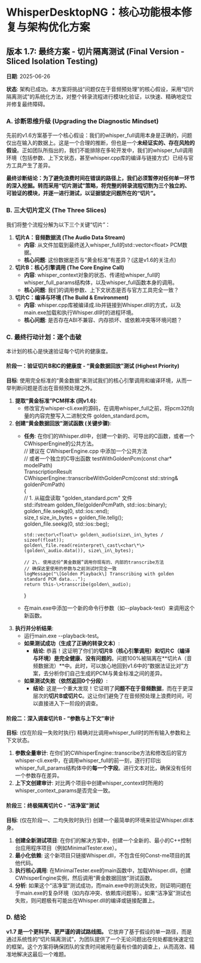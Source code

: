 # **WhisperDesktopNG：核心功能根本修复与架构优化方案**

## **版本 1.7: 最终方案 \- 切片隔离测试 (Final Version \- Sliced Isolation Testing)**

**日期**: 2025-06-26

**状态**: 架构已成功。本方案将挑战“问题仅在于音频预处理”的核心假设，采用“切片隔离测试”的系统化方法，对整个转录流程进行模块化验证，以快速、精确地定位并修复最终障碍。

### **A. 诊断思维升级 (Upgrading the Diagnostic Mindset)**

先前的v1.6方案基于一个核心假设：我们的whisper\_full调用本身是正确的，问题仅出在输入的数据上。这是一个合理的推断，但也是一个**未经证实的、存在风险的假设**。正如团队所指出的，我们不能排除在多轮开发中，我们的whisper\_full调用环境（包括参数、上下文状态，甚至whisper.cpp库的编译与链接方式）已经与官方工具产生了差异。

**最终诊断结论：为了避免浪费时间在错误的路径上，我们必须暂停对任何单一环节的深入挖掘。转而采用“切片测试”策略，将完整的转录流程切割为三个独立的、可验证的模块，并逐一进行测试，以证据锁定问题所在的“切片”。**

### **B. 三大切片定义 (The Three Slices)**

我们将整个流程分解为以下三个关键“切片”：

1. **切片A：音频数据流 (The Audio Data Stream)**  
   * **内容**: 从文件加载到最终送入whisper\_full的std::vector\<float\> PCM数据。  
   * **核心问题**: 这份数据是否与“黄金标准”有差异？(这是v1.6的关注点)  
2. **切片B：核心引擎调用 (The Core Engine Call)**  
   * **内容**: whisper\_context对象的状态、传递给whisper\_full的whisper\_full\_params结构体，以及whisper\_full函数本身的调用。  
   * **核心问题**: 我们的调用参数、上下文状态是否与官方工具完全一致？  
3. **切片C：编译与环境 (The Build & Environment)**  
   * **内容**: whisper.cpp库被编译成.lib并链接到Whisper.dll的方式，以及main.exe加载和执行Whisper.dll时的进程环境。  
   * **核心问题**: 是否存在ABI不兼容、内存损坏、或依赖冲突等环境问题？

### **C. 最终行动计划：逐个击破**

本计划的核心是快速验证每个切片的健康度。

#### **阶段一：验证切片B和C的健康度 \- “黄金数据回放”测试 (Highest Priority)**

**目标**: 使用完全标准的“黄金数据”来测试我们的核心引擎调用和编译环境，从而一举判断问题是否出在音频预处理之外。

1. **提取“黄金标准”PCM样本 (同v1.6)**:  
   * 修改官方whisper-cli.exe的源码，在调用whisper\_full之前，将pcm32f向量的内容完整写入二进制文件 golden\_standard.pcm。  
2. **创建“黄金数据回放”测试函数 (关键步骤)**:  
   * **任务**: 在你们的Whisper.dll中，创建一个新的、可导出的C函数，或者一个CWhisperEngine的公共方法。  
     // 建议在 CWhisperEngine.cpp 中添加一个公共方法  
     // 或者一个独立的C导出函数 testWithGoldenPcm(const char\* modelPath)  
     TranscriptionResult CWhisperEngine::transcribeWithGoldenPcm(const std::string& goldenPcmPath)  
     {  
         // 1\. 从磁盘读取 "golden\_standard.pcm" 文件  
         std::ifstream golden\_file(goldenPcmPath, std::ios::binary);  
         golden\_file.seekg(0, std::ios::end);  
         size\_t size\_in\_bytes \= golden\_file.tellg();  
         golden\_file.seekg(0, std::ios::beg);

         std::vector\<float\> golden\_audio(size\_in\_bytes / sizeof(float));  
         golden\_file.read(reinterpret\_cast\<char\*\>(golden\_audio.data()), size\_in\_bytes);

         // 2\. 使用这份“黄金数据”调用你现有的、内部的transcribe方法  
         // 确保这里使用的参数与之前测试时完全一致  
         logMessage("\[Golden Playback\] Transcribing with golden standard PCM data...");  
         return this-\>transcribe(golden\_audio);   
     }

   * 在main.exe中添加一个新的命令行参数（如--playback-test）来调用这个新函数。  
3. **执行并分析结果**:  
   * 运行main.exe \--playback-test。  
   * **如果测试成功（生成了正确的转录文本）**:  
     * **结论**: 恭喜！这证明了你们的**切片B（核心引擎调用）和切片C（编译与环境）是完全健康、没有问题的**。问题100%被隔离在\*\*切片A（音频数据流）\*\*中。此时，可以放心地回到v1.6中的“数据法证比对”方案，去分析你们自己生成的PCM与黄金标准之间的差异。  
   * **如果测试失败（依然返回0个分段）**:  
     * **结论**: 这是一个重大发现！它证明了**问题不在于音频数据**，而在于更深层次的**切片B或切片C**。这让你们避免了在音频预处理上浪费时间，可以直接进入下一阶段的调查。

#### **阶段二：深入调查切片B \- “参数与上下文”审计**

**目标**: (仅在阶段一失败时执行) 精确对比调用whisper\_full时的所有输入参数和上下文状态。

1. **参数全量审计**: 在你们的CWhisperEngine::transcribe方法和修改后的官方whisper-cli.exe中，在调用whisper\_full的前一刻，逐行打印出whisper\_full\_params结构体中的**每一个字段**。进行文本对比，确保没有任何一个参数存在差异。  
2. **上下文创建审计**: 对比两个项目中创建whisper\_context时所用的whisper\_context\_params是否完全一致。

#### **阶段三：终极隔离切片C \- “洁净室”测试**

**目标**: (仅在阶段一、二均失败时执行) 创建一个最简单的环境来验证Whisper.dll本身。

1. **创建全新测试项目**: 在你们的解决方案中，创建一个全新的、最小的C++控制台应用程序项目（例如MinimalTester.exe）。  
2. **最小化依赖**: 这个新项目只链接Whisper.dll，不包含任何Const-me项目的其他代码。  
3. **执行核心调用**: 在MinimalTester.exe的main函数中，加载Whisper.dll，创建CWhisperEngine实例，然后调用“黄金数据回放”测试函数。  
4. **分析**: 如果这个“洁净室”测试成功，而main.exe中的测试失败，则证明问题在于main.exe的复杂环境（如内存冲突、依赖库问题等）。如果“洁净室”测试也失败，则问题极有可能出在Whisper.dll的编译或链接配置上。

### **D. 结论**

**v1.7 是一个更科学、更严谨的调试路线图。** 它放弃了基于假设的单一路径，而是通过系统性的“切片隔离测试”，为团队提供了一个无论问题出在何处都能快速定位的框架。这个方案将确保团队的宝贵时间被用在最有价值的调查上，从而高效、精准地解决这最后一个难题。